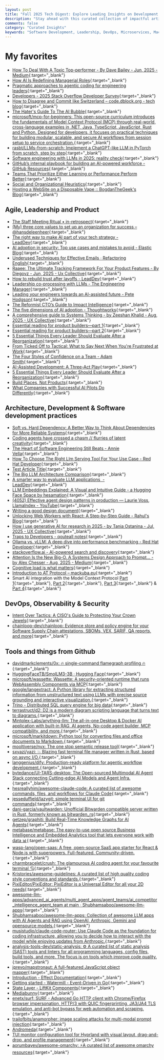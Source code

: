 ```yaml
---
layout: post
title: "Fall 2025 Tech Digest: Explore Leading Insights on Development, Leadership, and Ops"
description: "Stay ahead with this curated collection of impactful articles and resources on software development, insightful leadership practices, and cutting-edge operational strategies. Explore these handpicked reads to optimize your tech skills and knowledge."
comments: false
category: "Curated Insights"
keywords: "Software Development, Leadership, DevOps, Microservices, Machine Learning, Architecture, Kubernetes, Prometheus, Alerting, Security, Agile, Engineering Culture, Team Management, Communication, Design Thinking" 
---
```


<!-- markdownlint-disable MD033 MD020 MD025-->
# My favorites<a name="favorites"></a>

- [How To Deal With A Toxic Top-performer - By Dave Bailey - Jun, 2025 - Medium](https://foundercoach.medium.com/how-to-deal-with-a-toxic-top-performer-b535f3268fc1){:target="_blank"}
- [How AI Is Redefining Managerial Roles](https://hbr.org/2025/07/how-ai-is-redefining-managerial-roles){:target="_blank"}
- [Pragmatic approaches to agentic coding for engineering leaders](https://testdouble.com/insights/pragmatic-approaches-to-agentic-coding-for-engineering-leaders){:target="_blank"}
- [Developers - 2025 Stack Overflow Developer Survey](https://survey.stackoverflow.co/2025/developers/){:target="_blank"}
- [How to Disagree and Commit like Switzerland – code.dblock.org - tech blog](https://code.dblock.org/2025/08/03/how-to-disagree-and-commit-like-switzerland.html){:target="_blank"}
- [The Hater's Guide To The AI Bubble](https://www.wheresyoured.at/the-haters-gui/?utm_source=brevo&utm_campaign=Level%20Up%20-%20Issue%20313&utm_medium=email){:target="_blank"}
- [microsoft/mcp-for-beginners: This open-source curriculum introduces the fundamentals of Model Context Protocol (MCP) through real-world, cross-language examples in .NET, Java, TypeScript, JavaScript, Rust and Python. Designed for developers, it focuses on practical techniques for building modular, scalable, and secure AI workflows from session setup to service orchestration.](https://github.com/microsoft/mcp-for-beginners){:target="_blank"}
- [rasbt/LLMs-from-scratch: Implement a ChatGPT-like LLM in PyTorch from scratch, step by step](https://github.com/rasbt/LLMs-from-scratch){:target="_blank"}
- [Software engineering with LLMs in 2025: reality check](https://newsletter.pragmaticengineer.com/p/software-engineering-with-llms-in-2025?utm_source=tldrnewsletter){:target="_blank"}
- [GitHub’s internal playbook for building an AI-powered workforce - GitHub Resources](https://resources.github.com/enterprise/ai-powered-workforce-playbook/){:target="_blank"}
- [Teams That Prioritize Either Learning or Performance Perform Better](https://hbr.org/2025/09/teams-that-prioritize-either-learning-or-performance-perform-better){:target="_blank"}
- [Social and Organizational Heuristics](https://fffej.substack.com/p/social-and-organizational-heurstics?utm_source=brevo&utm_campaign=Level%20Up%20-%20Issue%20318&utm_medium=email){:target="_blank"}
- [Hosting a WebSite on a Disposable Vape :: BogdanTheGeek's Blog](https://bogdanthegeek.github.io/blog/projects/vapeserver/?utm_source=changelog-news){:target="_blank"}

## Agile, Leadership and Product<a name="agile"></a> 

- [The Staff Meeting Ritual • in-retrospect](https://allenc.com/2025/04/the-staff-meeting-ritual/?utm_source=brevo&utm_campaign=Level%20Up%20-%20Issue%20298&utm_medium=email){:target="_blank"}
- [(My) three core values to set up an organization for success – @hansdeleenheer](https://hansdeleenheer.com/my-three-core-values-to-set-up-an-organization-for-success/){:target="_blank"}
- [The right way to make AI part of your tech strategy - LeadDev](https://leaddev.com/technical-direction/right-way-make-ai-part-your-tech-strategy?utm_source=ActiveCampaign&utm_medium=email&utm_content=AI%20%E2%89%A0%20productivity&utm_campaign=Originals%3A%20%20Issue%20247%20%2812%20June%202025%29){:target="_blank"}
- [AI adoption in security: Top use cases and mistakes to avoid - Elastic Blog](https://www.elastic.co/blog/ai-adoption-security){:target="_blank"}
- [Underused Techniques for Effective Emails · Refactoring English](https://refactoringenglish.com/chapters/techniques-for-writing-emails/?utm_source=bonobopress&utm_medium=newsletter&utm_campaign=2098){:target="_blank"}
- [Raaee: The Ultimate Tracking Framework For Your Product Features - By Diegovz - Jun, 2025 - Ux Collective](https://uxdesign.cc/raaee-the-ultimate-tracking-framework-for-your-product-features-fe2f291cad5d){:target="_blank"}
- [How to rebuild trust after layoffs - LeadDev](https://leaddev.com/leadership/how-rebuild-trust-after-layoffs?utm_source=ActiveCampaign&utm_medium=email&utm_content=Hype%20driven%20development&utm_campaign=Originals%3A%20%20Issue%20253%20%2824%20July%202025%29%20%20%20%28Copy%29){:target="_blank"}
- [Leadership co-processing with LLMs - The Engineering Manager](https://www.theengineeringmanager.com/growth/leadership-co-processing-with-llms/?utm_source=brevo&utm_campaign=Level%20Up%20-%20Issue%20312&utm_medium=email){:target="_blank"}
- [Leading your engineers towards an AI-assisted future - Pete Hodgson](https://blog.thepete.net/blog/2025/06/26/leading-your-engineers-towards-an-ai-assisted-future/?utm_source=bonobopress&utm_medium=newsletter&utm_campaign=2102){:target="_blank"}
- [The Reformist CTO’s Guide to Impact Intelligence](https://martinfowler.com/articles/impact-intel.html){:target="_blank"}
- [The five dimensions of AI adoption - Thoughtworks](https://www.thoughtworks.com/insights/blog/generative-ai/five-dimensions-of-AI-adoption){:target="_blank"}
- [A comprehensive guide to Systems Thinking - by Zeeshan Khalid - Aug, 2025 - UX Collective](https://uxdesign.cc/a-comprehensive-guide-to-systems-thinking-f5ddf618afc3){:target="_blank"}
- [Essential reading for product builders—part 1](https://www.lennysnewsletter.com/p/essential-reading-for-product-builderspart){:target="_blank"}
- [Essential reading for product builders—part 2](https://www.lennysnewsletter.com/p/essential-reading-for-product-builderspart-1ac){:target="_blank"}
- [5 Essential Things Every Leader Should Evaluate After a Reorganization](https://daydreamsinruby.com/blog/2025-08-27-theres-been-a-reorg/){:target="_blank"}
- [From Ticked Off to Tactical: What to Say Next When You're Frustrated at Work](https://letsgrowleaders.com/2025/09/03/what-to-say-next-when-frustrated-at-work/?utm_source=brevo&utm_campaign=Level%20Up%20-%20Issue%20317&utm_medium=email){:target="_blank"}
- [The Four Styles of Confidence on a Team - Adam Smith](https://adamsmith.cc/the-four-styles-of-confidence-on-a-team/?utm_source=tldrnewsletter){:target="_blank"}
- [AI-Assisted Development: A Three-Act Play](https://betweentheprompts.com/three-act-play/?utm_source=tldrnewsletter){:target="_blank"}
- [5 Essential Things Every Leader Should Evaluate After a Reorganization](https://daydreamsinruby.com/blog/2025-08-27-theres-been-a-reorg/?utm_source=brevo&utm_campaign=Level%20Up%20-%20Issue%20318&utm_medium=email){:target="_blank"}
- [Build Places, Not Products](https://every.to/source-code/build-places-not-products){:target="_blank"}
- [What Companies with Successful AI Pilots Do Differently](https://hbr.org/2025/09/what-companies-with-successful-ai-pilots-do-differently){:target="_blank"}


## Architecture, Development & Software development practices <a name="development"></a>

- [Soft vs. Hard Dependency: A Better Way to Think About Dependencies for More Reliable Systems](https://www.thecoder.cafe/p/soft-hard-dependency){:target="_blank"}
- [Coding agents have crossed a chasm // flurries of latent creativity](https://blog.singleton.io/posts/2025-06-14-coding-agents-cross-a-chasm/?utm_source=bonobopress&utm_medium=newsletter&utm_campaign=2084){:target="_blank"}
- [The Heart of Software Engineering Still Beats - Annie Vella](https://annievella.com/posts/the-heart-of-software-engineering-still-beats/?utm_source=bonobopress&utm_medium=newsletter&utm_campaign=2084){:target="_blank"}
- [How To Choose The Right Llm Serving Tool For Your Use Case - Red Hat Developer](https://developers.redhat.com/articles/2025/07/08/ollama-or-vllm-how-choose-right-llm-serving-tool-your-use-case#){:target="_blank"}
- [Test Article Title](https://example.com/test-article){:target="_blank"}
- [The Big LLM Architecture Comparison](https://magazine.sebastianraschka.com/p/the-big-llm-architecture-comparison?utm_source=bonobopress&utm_medium=newsletter&utm_campaign=2095){:target="_blank"}
- [A smarter way to evaluate LLM applications  - LeadDev](https://leaddev.com/software-quality/smarter-way-evaluate-llm-applications?utm_source=ActiveCampaign&utm_medium=email&utm_content=Hype%20driven%20development&utm_campaign=Originals%3A%20%20Issue%20253%20%2824%20July%202025%29%20%20%20%28Copy%29){:target="_blank"}
- [LLM Embeddings Explained: A Visual and Intuitive Guide - a Hugging Face Space by hesamation](https://huggingface.co/spaces/hesamation/primer-llm-embedding?section=what_are_embeddings?){:target="_blank"}
- [(4052) Effective agent design patterns in production — Laurie Voss, LlamaIndex - YouTube](https://www.youtube.com/watch?v=72XxWkd8Jrk){:target="_blank"}
- [Writing a good design document](https://grantslatton.com/how-to-design-document?utm_source=bonobopress&utm_medium=newsletter&utm_campaign=2099){:target="_blank"}
- [Unlocking Web Workers with React: A Step-by-Step Guide - Rahul's Blog](https://www.rahuljuliato.com/posts/react-workers?utm_source=bonobopress&utm_medium=newsletter&utm_campaign=2105){:target="_blank"}
- [How I use generative AI for research in 2025 - by Tania Ostanina - Jul, 2025 - UX Collective](https://uxdesign.cc/an-ai-for-ux-v2-0-how-i-used-ai-for-research-in-2025-d4a0d652714b){:target="_blank"}
- [Traps to Developers - qouteall notes](https://qouteall.fun/qouteall-blog/2025/Traps%20to%20Developers?utm_source=bonobopress&utm_medium=newsletter&utm_campaign=2111){:target="_blank"}
- [Ollama vs. vLLM: A deep dive into performance benchmarking - Red Hat Developer](https://developers.redhat.com/articles/2025/08/08/ollama-vs-vllm-deep-dive-performance-benchmarking#the_benchmarking_setup){:target="_blank"}
- [stackoverflow.ai - AI-powered search and discovery](https://stackoverflow.ai/){:target="_blank"}
- [Attention Is the New Big-O. A Systems Design Approach to Prompt… - by Alex Chesser - Aug, 2025 - Medium](https://alexchesser.medium.com/attention-is-the-new-big-o-9c68e1ae9b27){:target="_blank"}
- [Cognitive load is what matters](https://minds.md/zakirullin/cognitive?utm_source=bonobopress&utm_medium=newsletter&utm_campaign=2119){:target="_blank"}
- [Introduction to AT Protocol – mackuba.eu](https://mackuba.eu/2025/08/20/introduction-to-atproto/?utm_source=tldrnewsletter){:target="_blank"}
- Smart AI integration with the Model Context Protocol [Part 1](https://techcommunity.microsoft.com/blog/appsonazureblog/smart-ai-integration-with-the-model-context-protocol-mcp-part-1/4430385){:target="_blank"}, [Part 2](https://techcommunity.microsoft.com/blog/appsonazureblog/smart-ai-integration-with-the-model-context-protocol-mcp-part-2/4430390){:target="_blank"}, [Part 3](https://techcommunity.microsoft.com/blog/appsonazureblog/smart-ai-integration-with-the-model-context-protocol-mcp-part-3/4430392){:target="_blank"} & [Part 4](https://techcommunity.microsoft.com/blog/appsonazureblog/smart-ai-integration-with-the-model-context-protocol-mcp-part-4/4430394){:target="_blank"}

## DevOps, Observability & Security<a name="devops"></a>
- [Intent Over Tactics: A CISO's Guide to Protecting Your Crown Jewels](https://tldrsec.com/p/intent-over-tactics-crown-jewels?utm_source=bonobopress&utm_medium=newsletter&utm_campaign=2102){:target="_blank"}
- [chainloop-dev/chainloop: Evidence store and policy engine for your Software Supply Chain attestations, SBOMs, VEX, SARIF, QA reports, and more](https://github.com/chainloop-dev/chainloop){:target="_blank"}


## Tools and things from Github <a name="tools"></a>

- [davidmarkclements/0x: 🔥 single-command flamegraph profiling 🔥](https://github.com/davidmarkclements/0x){:target="_blank"}
- [HuggingFaceTB/SmolLM3-3B · Hugging Face](https://huggingface.co/HuggingFaceTB/SmolLM3-3B){:target="_blank"}
- [microsoft/wassette: Wassette: A security-oriented runtime that runs WebAssembly Components via MCP](https://github.com/microsoft/wassette){:target="_blank"}
- [google/langextract: A Python library for extracting structured information from unstructured text using LLMs with precise source grounding and interactive visualization.](https://github.com/google/langextract?utm_source=tldrnewsletter){:target="_blank"}
- [Trino - Distributed SQL query engine for big data](https://trino.io/){:target="_blank"}
- [terrastruct/d2: D2 is a modern diagram scripting language that turns text to diagrams.](https://github.com/terrastruct/d2){:target="_blank"}
- [Mintplex-Labs/anything-llm: The all-in-one Desktop & Docker AI application with built-in RAG, AI agents, No-code agent builder, MCP compatibility, and more.](https://github.com/Mintplex-Labs/anything-llm?tab=readme-ov-file){:target="_blank"}
- [microsoft/markitdown: Python tool for converting files and office documents to Markdown.](https://github.com/microsoft/markitdown){:target="_blank"}
- [mooltiverse/nyx: The one stop semantic release tool](https://github.com/mooltiverse/nyx){:target="_blank"}
- [sxyazi/yazi: 💥 Blazing fast terminal file manager written in Rust, based on async I/O.](https://github.com/sxyazi/yazi){:target="_blank"}
- [langgenius/dify: Production-ready platform for agentic workflow development.](https://github.com/langgenius/dify?tab=readme-ov-file){:target="_blank"}
- [bytedance/UI-TARS-desktop: The Open-sourced Multimodal AI Agent Stack connecting Cutting-edge AI Models and Agent Infra.](https://github.com/bytedance/UI-TARS-desktop){:target="_blank"}
- [hesreallyhim/awesome-claude-code: A curated list of awesome commands, files, and workflows for Claude Code](https://github.com/hesreallyhim/awesome-claude-code){:target="_blank"}
- [jesseduffield/lazygit: simple terminal UI for git commands](https://github.com/jesseduffield/lazygit){:target="_blank"}
- [dani-garcia/vaultwarden: Unofficial Bitwarden compatible server written in Rust, formerly known as bitwarden_rs](https://github.com/dani-garcia/vaultwarden){:target="_blank"}
- [getzep/graphiti: Build Real-Time Knowledge Graphs for AI Agents](https://github.com/getzep/graphiti?tab=readme-ov-file){:target="_blank"}
- [metabase/metabase: The easy-to-use open source Business Intelligence and Embedded Analytics tool that lets everyone work with data :bar_chart:](https://github.com/metabase/metabase){:target="_blank"}
- [wasp-lang/open-saas: A free, open-source SaaS app starter for React & Node.js with superpowers. Full-featured. Community-driven.](https://github.com/wasp-lang/open-saas){:target="_blank"}
- [charmbracelet/crush: The glamourous AI coding agent for your favourite terminal 💘](https://github.com/charmbracelet/crush){:target="_blank"}
- [Kristories/awesome-guidelines: A curated list of high quality coding style conventions and standards.](https://github.com/Kristories/awesome-guidelines){:target="_blank"}
- [PixiEditor/PixiEditor: PixiEditor is a Universal Editor for all your 2D needs](https://github.com/PixiEditor/PixiEditor){:target="_blank"}
- [awesome-llm-apps/advanced_ai_agents/multi_agent_apps/agent_teams/ai_competitor_intelligence_agent_team at main · Shubhamsaboo/awesome-llm-apps](https://github.com/Shubhamsaboo/awesome-llm-apps/tree/main/advanced_ai_agents/multi_agent_apps/agent_teams/ai_competitor_intelligence_agent_team){:target="_blank"}
- [Shubhamsaboo/awesome-llm-apps: Collection of awesome LLM apps with AI Agents and RAG using OpenAI, Anthropic, Gemini and opensource models.](https://github.com/Shubhamsaboo/awesome-llm-apps?tab=readme-ov-file){:target="_blank"}
- [musistudio/claude-code-router: Use Claude Code as the foundation for coding infrastructure, allowing you to decide how to interact with the model while enjoying updates from Anthropic.](https://github.com/musistudio/claude-code-router){:target="_blank"}
- [analysis-tools-dev/static-analysis: ⚙️ A curated list of static analysis (SAST) tools and linters for all programming languages, config files, build tools, and more. The focus is on tools which improve code quality.](https://github.com/analysis-tools-dev/static-analysis?tab=readme-ov-file#python){:target="_blank"}
- [jprevo/mapstronaut: A full-featured JavaScript object mapper](https://github.com/jprevo/mapstronaut?utm_source=bonobopress&utm_medium=newsletter&utm_campaign=2113){:target="_blank"}
- [Introduction - Effect Documentation](https://effect.website/docs/getting-started/introduction/){:target="_blank"}
- [Getting started - Watermill - Event-Driven in Go](https://watermill.io/docs/getting-started/){:target="_blank"}
- [State Layer - LiftKit Components](https://www.chainlift.io/components/state-layer){:target="_blank"}
- [Mediabunny](https://mediabunny.dev/){:target="_blank"}
- [enetx/surf: SURF - Advanced Go HTTP client with Chrome/Firefox browser impersonation, HTTP/3 with QUIC fingerprinting, JA3/JA4 TLS emulation, and anti-bot bypass for web automation and scraping.](https://github.com/enetx/surf){:target="_blank"}
- [trailofbits/anamorpher: image scaling attacks for multi-modal prompt injection](https://github.com/trailofbits/anamorpher/tree/main){:target="_blank"}
- [Andromeda](https://tryandromeda.dev/){:target="_blank"}
- [TUI monitor configuration tool for Hyprland with visual layout, drag-and-drop, and profile management](https://github.com/erans/hyprmon/?tab=readme-ov-file#js-repo-pjax-container){:target="_blank"}
- [aorumbayev/awesome-omarchy: ⚡A curated list of awesome omarchy resources](https://github.com/aorumbayev/awesome-omarchy?tab=readme-ov-file){:target="_blank"}
